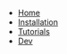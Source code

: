 <!-- docs/_navbar.md -->

* [Home](/)
* [Installation](/install)
* [Tutorials](/tutorial)
* [Dev](/dev)
